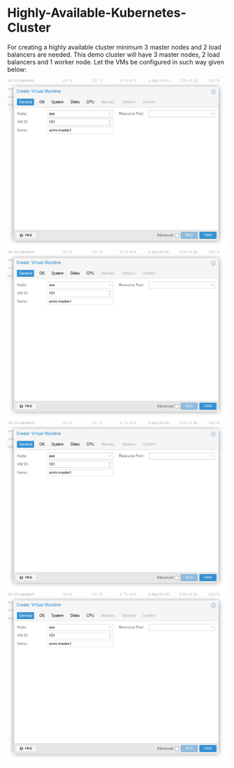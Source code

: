 # Highly-Available-Kubernetes-Cluster
 <p> For creating a highly available cluster minimum 3 master nodes and 2 load balancers are needed. This demo cluster will have 3 master nodes, 2 load balancers and 1 worker node. Let the VMs be configured in such way given below: </p>
<img src="https://github.com/animshamura/Highly-Available-Kubernetes-Cluster/blob/main/screenshots/pr1.png?raw=true">
<img src="https://github.com/animshamura/Highly-Available-Kubernetes-Cluster/blob/main/screenshots/pr1.png?raw=true">
<img src="https://github.com/animshamura/Highly-Available-Kubernetes-Cluster/blob/main/screenshots/pr1.png?raw=true">
<img src="https://github.com/animshamura/Highly-Available-Kubernetes-Cluster/blob/main/screenshots/pr1.png?raw=true">
